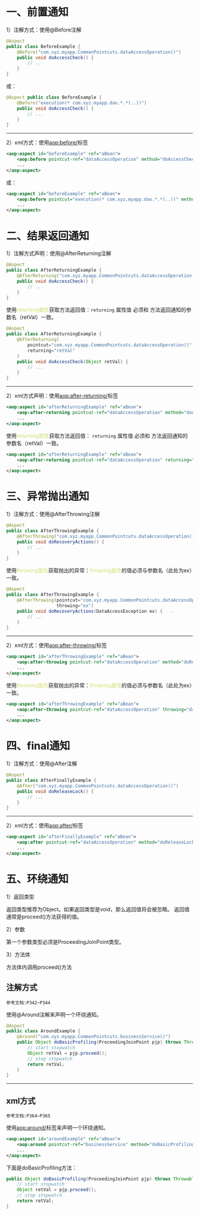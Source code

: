 
# 一、前置通知

1）注解方式：使用@Before注解
```java
@Aspect 
public class BeforeExample {   
	@Before("com.xyz.myapp.CommonPointcuts.dataAccessOperation()")   
	public void doAccessCheck() {   
		// ... 
	}
}
```
或：
```java
@Aspect public class BeforeExample {   
	@Before("execution(* com.xyz.myapp.dao.*.*(..))")   
	public void doAccessCheck() {   
		// ...  
	}
}
```
-- --
2）xml方式：使用<aop:before/>标签
```xml
<aop:aspect id="beforeExample" ref="aBean">
	<aop:before pointcut-ref="dataAccessOperation" method="doAccessCheck"/>
	...
</aop:aspect>
```
或：
```xml
<aop:aspect id="beforeExample" ref="aBean">   
	<aop:before pointcut="execution(* com.xyz.myapp.dao.*.*(..))" method="doAccessCheck"/>
	...
</aop:aspect>
```

# 二、结果返回通知

1）注解方式声明：使用@AfterReturning注解
```java
@Aspect 
public class AfterReturningExample {   
	@AfterReturning("com.xyz.myapp.CommonPointcuts.dataAccessOperation()")   
	public void doAccessCheck() {   
		// ...
	}
}
```

使用<font color=d4de71>returning属性</font>获取方法返回值：`returning` 属性值 必须和 方法返回通知的参数名（retVal）一致。
```java
@Aspect 
public class AfterReturningExample {   
	@AfterReturning(
		pointcut="com.xyz.myapp.CommonPointcuts.dataAccessOperation()",
		returning="retVal"
	)   
	public void doAccessCheck(Object retVal) {   
		// ... 
	}
}
```
-- --
2）xml方式声明：使用<aop:after-returning/>标签
```xml
<aop:aspect id="afterReturningExample" ref="aBean">
	<aop:after-returning pointcut-ref="dataAccessOperation" method="doAccessCheck"/>  
	...
</aop:aspect>
```
使用<font color=d4de71>returning属性</font>获取方法返回值：
`returning` 属性值 必须和 方法返回通知的参数名（retVal）一致。
```xml
<aop:aspect id="afterReturningExample" ref="aBean">
	<aop:after-returning pointcut-ref="dataAccessOperation" returning="retVal" method="doAccessCheck"/>   
	...
</aop:aspect>
```


# 三、异常抛出通知

1）注解方式：使用@AfterThrowing注解
```java
@Aspect 
public class AfterThrowingExample {   
	@AfterThrowing("com.xyz.myapp.CommonPointcuts.dataAccessOperation()")   
	public void doRecoveryActions() {   
		// ... 
	}
}
```
使用<font color=d4de71>throwing属性</font>获取抛出的异常：<font color=d4de71>throwing属性</font>的值必须与参数名（此处为ex）一致。
```java
@Aspect 
public class AfterThrowingExample {   
	@AfterThrowing(pointcut="com.xyz.myapp.CommonPointcuts.dataAccessOperation()", 
				   throwing="ex")   
	public void doRecoveryActions(DataAccessException ex) {   .
		// ...  
	}
}
```
-- --
2）xml方式：使用<aop:after-throwing/>标签
```xml
<aop:aspect id="afterThrowingExample" ref="aBean">
	<aop:after-throwing pointcut-ref="dataAccessOperation" method="doRecoveryActions"/>  
	...
</aop:aspect>
```
使用<font color=d4de71>throwing属性</font>获取抛出的异常：<font color=d4de71>throwing属性</font>的值必须与参数名（此处为ex）一致。
```xml
<aop:aspect id="afterThrowingExample" ref="aBean">
	<aop:after-throwing pointcut-ref="dataAccessOperation" throwing="dataAccessEx" method="doRecoveryActions"/> 
	...
</aop:aspect>
```

# 四、final通知

1）注解方式：使用@After注解
```java
@Aspect 
public class AfterFinallyExample {   
	@After("com.xyz.myapp.CommonPointcuts.dataAccessOperation()")   
	public void doReleaseLock() {   
		// ... 
	}
}
```
-- --
2）xml方式：使用<aop:after/>标签
```xml
<aop:aspect id="afterFinallyExample" ref="aBean">
	<aop:after pointcut-ref="dataAccessOperation" method="doReleaseLock"/> 
	...
</aop:aspect>
```

# 五、环绕通知



1）返回类型

返回类型推荐为Object。如果返回类型是void，那么返回值将会被忽略。
返回值通常是proceed()方法获得的值。

2）参数

第一个参数类型必须是ProceedingJoinPoint类型。


3）方法体

方法体内调用proceed()方法

## 注解方式

	参考文档:P342~P344

使用@Around注解来声明一个环绕通知。
```java
@Aspect 
public class AroundExample {   
	@Around("com.xyz.myapp.CommonPointcuts.businessService()")   
	public Object doBasicProfiling(ProceedingJoinPoint pjp) throws Throwable {   
		// start stopwatch   
		Object retVal = pjp.proceed();   
		// stop stopwatch   
		return retVal;  
	}
}
```
-- --
## xml方式

	参考文档:P364~P365

使用<aop:around/>标签来声明一个环绕通知。
```xml
<aop:aspect id="aroundExample" ref="aBean">
	<aop:around pointcut-ref="businessService" method="doBasicProfiling"/>
	...
</aop:aspect>
```
下面是doBasicProfiling方法：
```java
public Object doBasicProfiling(ProceedingJoinPoint pjp) throws Throwable {   
	// start stopwatch
	Object retVal = pjp.proceed(); 
	// stop stopwatch
	return retVal;
}
```